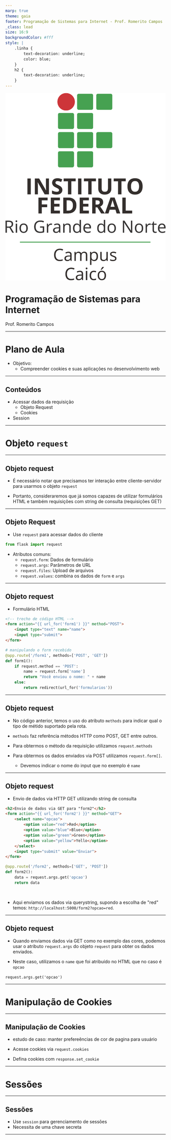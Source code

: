 ```yaml
---
marp: true
theme: gaia
footer: Programação de Sistemas para Internet - Prof. Romerito Campos
_class: lead
size: 16:9
backgroundColor: #fff
style: |
    .linha {
        text-decoration: underline;
        color: blue;
    } 
    h2 {
        text-decoration: underline;
    }       
---
```


![w:120 h:120](../../assets/ifrn-vertical.png)
# Programação de Sistemas para Internet
Prof. Romerito Campos

---

# Plano de Aula

- Objetivo:
    - Compreender cookies e suas aplicações no desenvolvimento web

---

## Conteúdos

- Acessar dados da requisição
  - Objeto Request
  - Cookies
- Session

---

<style scoped>
    section {
        display: flex;
        flex-direction: column;
        justify-content: center;
        text-align: center;
    }
</style> 

# Objeto `request`

---

## Objeto request

- É necessário notar que precisamos ter interação entre cliente-servidor para usarmos o objeto `request`

- Portanto, consideraremos que já somos capazes de utilizar formulários HTML e também requisições com string de consulta (requisições GET)

---


## Objeto Request

- Use `request` para acessar dados do cliente

```python
from flask import request
```

- Atributos comuns:
  - `request.form`: Dados de formulário
  - `request.args`: Parâmetros de URL
  - `request.files`: Upload de arquivos
  - `request.values`: combina os dados de `form` e `args`

---

<style scoped>
    pre {
        float: left;
        width: 45%;
        margin-right: 5px;
        margin-top: 0px
    }
</style>

## Objeto request

- Formulário HTML

```html
<!-- trecho de código HTML -->
<form action="{{ url_for('form1') }}" method="POST">
    <input type="text" name="name">
    <input type="submit">
</form>
```

```python
# manipulando o form recebido
@app.route('/form1', methods=['POST', 'GET'])
def form1():
    if request.method == 'POST':
        name = request.form['name']    
        return "Você enviou o nome: " + name
    else:
        return redirect(url_for('formularios'))
``` 

---

## Objeto request

- No código anterior, temos o uso do atributo `methods` para indicar qual o tipo de métido suportado pela rota. 

- `methods` faz referência métodos HTTP como POST, GET entre outros.

- Para obtermos o método da requisição utilizamos `request.methods`

- Para obtermos os dados enviados via POST utilizamos `request.form[]`.
  - Devemos indicar o nome do input que no exemplo é `name` 


---

## Objeto request

<style scoped>
    pre {
        float: left;
        width: 45%;
        margin-right: 5px;
        margin-top: 0px
    }

    br {
        clear: both;
    }
</style>

- Envio de dados via HTTP GET utilizando string de consulta

```html
<h2>Envio de dados via GET para "form2"</h2>
<form action="{{ url_for('form2') }}" method="GET">
    <select name="opcao">
        <option value="red">Red</option>
        <option value="blue">Blue</option>
        <option value="green">Green</option>        
        <option value="yellow">Yello</option>        
    </select>
    <input type="submit" value="Enviar">
</form>
```

```python
@app.route('/form2', methods=['GET', 'POST'])
def form2():
    data = request.args.get('opcao')
    return data
```
<br />

- Aqui enviamos os dados via querystring, supondo a escolha de "red" temos: `http://localhost:5000/form2?opcao=red`.


---

## Objeto request

- Quando enviamos dados via GET como no exemplo das cores, podemos usar o atributo `request.args` do objeto `request` para obter os dados enviados.

- Neste caso, utilizamos o `name` que foi atribuído no HTML que no caso é `opcao` 
    
`request.args.get('opcao')`

---

<style scoped>
    section {
        display: flex;
        flex-direction: column;
        justify-content: center;
        text-align: center;
    }
</style> 

# Manipulação de Cookies


---

## Manipulação de Cookies

- estudo de caso: manter prefereências de cor de pagina para usuário

- Acesse cookies via `request.cookies`
- Defina cookies com `response.set_cookie`

---

<style scoped>
    section {
        display: flex;
        flex-direction: column;
        justify-content: center;
        text-align: center;
    }
</style> 

# Sessões 

---

## Sessões

- Use `session` para gerenciamento de sessões
- Necessita de uma chave secreta

---

